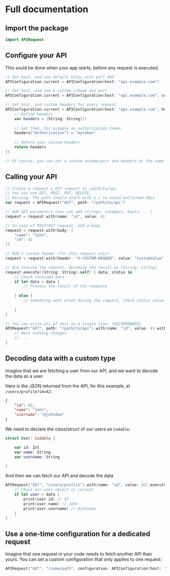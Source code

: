 # Full documentation

## Import the package

```swift
import APIRequest
```

## Configure your API

This sould be done when your app starts, before any request is executed.

```swift
// Set host, and use default https with port 443
APIConfiguration.current = APIConfiguration(host: "api.example.com")

// Set host, and use a custom scheme and port
APIConfiguration.current = APIConfiguration(host: "api.example.com", scheme: "https", port: 443)

// Set host, and custom headers for every request
APIConfiguration.current = APIConfiguration(host: "api.example.com", headers: {
    // Define headers
    var headers = [String: String]()
    
    // Set them, for example an authorization token
    headers["Authorization"] = "mytoken"
    
    // Return your custom headers
    return headers
})

// Of course, you can set a custom scheme/port and headers at the same time
```

## Calling your API

```swift
// Create a request a GET request to /path/to/api
// You can use GET, POST, PUT, DELETE, ...
// Warning: The path should start with a / to avoid malformed URLs
var request = APIRequest("GET", path: "/path/to/api")

// Add GET parameters (you can add strings, integers, bools, ...)
request = request.with(name: "id", value: 4)

// In case of POST/PUT request, add a body
request = request.with(body: [
    "name": "John",
    "id": 42
])

// Add a custom header (for this request only)
request = request.with(header: "X-CUSTOM-HEADER", value: "CustomValue")

// And execute the request, decoding the result as [String: String]
request.execute([String: String].self) { data, status in
    // Check received data
    if let data = data {
        // Process the result of the response
        
    } else {
        // Something went wront during the request, check status value
        
    }
}

// You can write all of this in a single line: (RECOMMANDED)
APIRequest("GET", path: "/path/to/api").with(name: "id", value: 4).with(header: "X-CUSTOM-HEADER", value: "CustomValue").execute([String: String].self) { data, status in
    // Here nothing changes
    // ...
}
```

## Decoding data with a custom type

Imagine that we are fetching a user from our API, and we want to decode the data as a user.

Here is the JSON returned from the API, for this example, at `/users/profile?id=42`:

```json
{
    "id": 42,
    "name": "John",
    "username": "@johndoe"
}
```

We need to declare the class/struct of our users as `Codable`:

```swift
struct User: Codable {

    var id: Int
    var name: String
    var username: String

}
```

And then we can fetch our API and decode the data

```swift
APIRequest("GET", "/users/profile").with(name: "id", value: 42).execute(User.self) { data, status in
    // Check our user object is correct
    if let user = data {
        print(user.id) // 42
        print(user.name) // John
        print(user.username) // @johndoe
    }
}
```

## Use a one-time configuration for a dedicated request

Imagine that one request in your code needs to fetch another API than yours. You can set a custom configuration that only applies to one request:

```swift
APIRequest("GET", "/some/path", configuration: APIConfiguration(host: "api.anotherexample.com"))
```
